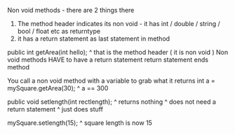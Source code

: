 Non void methods - there are 2 things there
1. The method header indicates its non void - it has int / double / string / bool / float etc as returntype
2. it has a return statement as last statement in method 

public int getArea(int hello);
^ that is the method header ( it is non void )
Non void methods HAVE to have a return statement
return statement ends method 

You call a non void method with a variable to grab what it returns
int a = mySquare.getArea(30);
^ a == 300

public void setlength(int rectlength);
^ returns nothing 
^ does not need a return statement
^ just does stuff 

mySquare.setlength(15);
^ square length is now 15

